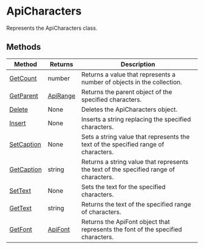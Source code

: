 # ApiCharacters

Represents the ApiCharacters class.


## Methods

| Method | Returns | Description |
| ------ | ------- | ----------- |
| [GetCount](./Methods/GetCount.md) | number | Returns a value that represents a number of objects in the collection. |
| [GetParent](./Methods/GetParent.md) | [ApiRange](../ApiRange/ApiRange.md) | Returns the parent object of the specified characters. |
| [Delete](./Methods/Delete.md) | None | Deletes the ApiCharacters object. |
| [Insert](./Methods/Insert.md) | None | Inserts a string replacing the specified characters. |
| [SetCaption](./Methods/SetCaption.md) | None | Sets a string value that represents the text of the specified range of characters. |
| [GetCaption](./Methods/GetCaption.md) | string | Returns a string value that represents the text of the specified range of characters. |
| [SetText](./Methods/SetText.md) | None | Sets the text for the specified characters. |
| [GetText](./Methods/GetText.md) | string | Returns the text of the specified range of characters. |
| [GetFont](./Methods/GetFont.md) | [ApiFont](../ApiFont/ApiFont.md) | Returns the ApiFont object that represents the font of the specified characters. |
